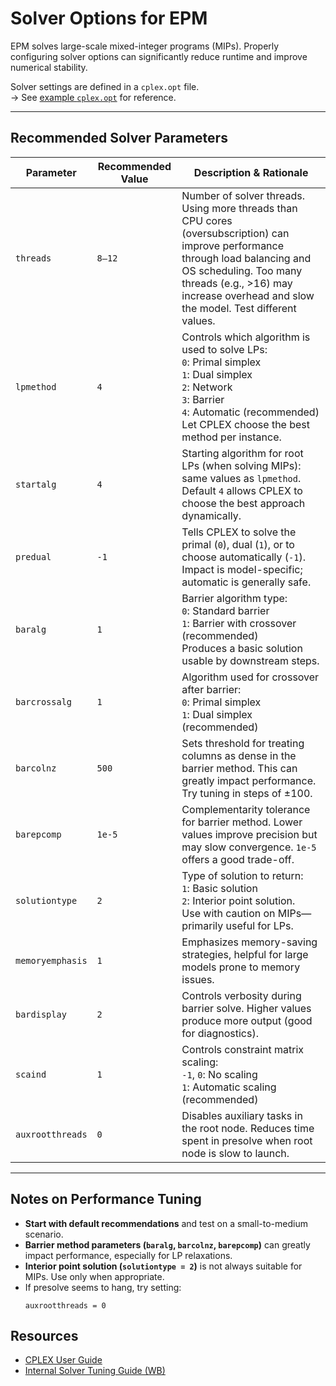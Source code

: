 # Solver Options for EPM

EPM solves large-scale mixed-integer programs (MIPs). Properly configuring solver options can significantly reduce runtime and improve numerical stability.

Solver settings are defined in a `cplex.opt` file.  
→ See [example `cplex.opt`](https://github.com/ESMAP-World-Bank-Group/EPM/blob/main/epm/cplex.opt) for reference.

---

## Recommended Solver Parameters

| Parameter         | Recommended Value | Description & Rationale |
|------------------|-------------------|--------------------------|
| `threads`         | `8–12`            | Number of solver threads. Using more threads than CPU cores (oversubscription) can improve performance through load balancing and OS scheduling. Too many threads (e.g., >16) may increase overhead and slow the model. Test different values. |
| `lpmethod`        | `4`               | Controls which algorithm is used to solve LPs: <br>`0`: Primal simplex<br>`1`: Dual simplex<br>`2`: Network<br>`3`: Barrier<br>`4`: Automatic (recommended) <br> Let CPLEX choose the best method per instance. |
| `startalg`        | `4`               | Starting algorithm for root LPs (when solving MIPs): same values as `lpmethod`. Default `4` allows CPLEX to choose the best approach dynamically. |
| `predual`         | `-1`              | Tells CPLEX to solve the primal (`0`), dual (`1`), or to choose automatically (`-1`). Impact is model-specific; automatic is generally safe. |
| `baralg`          | `1`               | Barrier algorithm type: <br>`0`: Standard barrier <br>`1`: Barrier with crossover (recommended) <br> Produces a basic solution usable by downstream steps. |
| `barcrossalg`     | `1`               | Algorithm used for crossover after barrier: <br>`0`: Primal simplex <br>`1`: Dual simplex (recommended) |
| `barcolnz`        | `500`             | Sets threshold for treating columns as dense in the barrier method. This can greatly impact performance. Try tuning in steps of ±100. |
| `barepcomp`       | `1e-5`            | Complementarity tolerance for barrier method. Lower values improve precision but may slow convergence. `1e-5` offers a good trade-off. |
| `solutiontype`    | `2`               | Type of solution to return: <br>`1`: Basic solution <br>`2`: Interior point solution. <br> Use with caution on MIPs—primarily useful for LPs. |
| `memoryemphasis`  | `1`               | Emphasizes memory-saving strategies, helpful for large models prone to memory issues. |
| `bardisplay`      | `2`               | Controls verbosity during barrier solve. Higher values produce more output (good for diagnostics). |
| `scaind`          | `1`               | Controls constraint matrix scaling: <br>`-1`, `0`: No scaling <br>`1`: Automatic scaling (recommended) |
| `auxrootthreads`  | `0`               | Disables auxiliary tasks in the root node. Reduces time spent in presolve when root node is slow to launch. |

---

## Notes on Performance Tuning

- **Start with default recommendations** and test on a small-to-medium scenario.
- **Barrier method parameters (`baralg`, `barcolnz`, `barepcomp`)** can greatly impact performance, especially for LP relaxations.
- **Interior point solution (`solutiontype = 2`)** is not always suitable for MIPs. Use only when appropriate.
- If presolve seems to hang, try setting:
  ```text
  auxrootthreads = 0
  ```


## Resources

- [CPLEX User Guide](https://www.ibm.com/docs/en/icos/20.1.0?topic=reference-cplex-parameters)
- [Internal Solver Tuning Guide (WB)](https://worldbankgroup.sharepoint.com/:b:/t/PowerSystemPlanning-WBGroup/EU2NwUyeOo9CljzcBCJThbsBac_sVZWv7GWmuUWf0XDIyw?e=wLkYhH)

